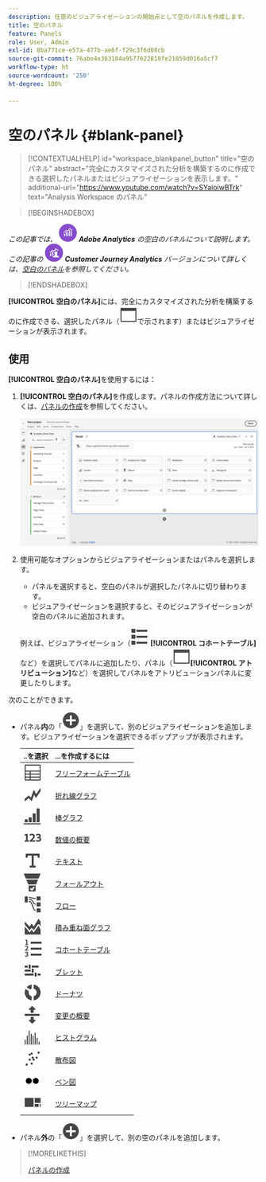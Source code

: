 ```yaml
---
description: 任意のビジュアライゼーションの開始点として空のパネルを作成します。
title: 空のパネル
feature: Panels
role: User, Admin
exl-id: 8ba771ce-e57a-477b-ae6f-f29c3f6d08cb
source-git-commit: 76abe4e363184a9577622818fe21859d016a5cf7
workflow-type: ht
source-wordcount: '250'
ht-degree: 100%

---
```


# 空のパネル {#blank-panel}

<!-- markdownlint-disable MD034 -->

>[!CONTEXTUALHELP]
>id="workspace_blankpanel_button"
>title="空のパネル"
>abstract="完全にカスタマイズされた分析を構築するのに作成できる選択したパネルまたはビジュアライゼーションを表示します。"
>additional-url="https://www.youtube.com/watch?v=SYaioiwBTrk" text="Analysis Workspace のパネル"

<!-- markdownlint-enable MD034 -->


>[!BEGINSHADEBOX]

_この記事では、_ ![AdobeAnalytics](/help/assets/icons/AdobeAnalytics.svg) _**Adobe Analytics** の空白のパネルについて説明します。_<br/>_この記事の_ ![CustomerJourneyAnalytics](/help/assets/icons/CustomerJourneyAnalytics.svg) _**Customer Journey Analytics** バージョンについて詳しくは、[空白のパネル](https://experienceleague.adobe.com/ja/docs/analytics/analyze/analysis-workspace/panels/blank-panel)を参照してください。_

>[!ENDSHADEBOX]


**[!UICONTROL 空白のパネル]**&#x200B;には、完全にカスタマイズされた分析を構築するのに作成できる、選択したパネル（![web ページ](/help/assets/icons/WebPage.svg)で示されます）またはビジュアライゼーションが表示されます。

## 使用

**[!UICONTROL 空白のパネル]**&#x200B;を使用するには：

1. **[!UICONTROL 空白のパネル]**&#x200B;を作成します。パネルの作成方法について詳しくは、[パネルの作成](panels.md#create-a-panel)を参照してください。

   ![パネルの作成](assets/create-panel.png)



1. 使用可能なオプションからビジュアライゼーションまたはパネルを選択します。


   * パネルを選択すると、空白のパネルが選択したパネルに切り替わります。
   * ビジュアライゼーションを選択すると、そのビジュアライゼーションが空白のパネルに追加されます。

   例えば、ビジュアライゼーション（![ViewList](/help/assets/icons/ViewList.svg) **[!UICONTROL コホートテーブル]**&#x200B;など）を選択してパネルに追加したり、パネル（![web ページ](/help/assets/icons/WebPage.svg)**[!UICONTROL アトリビューション]**&#x200B;など）を選択してパネルをアトリビューションパネルに変更したりします。



次のことができます。

* パネル&#x200B;**内**&#x200B;の「![AddCircle](/help/assets/icons/AddCircle.svg)」を選択して、別のビジュアライゼーションを追加します。ビジュアライゼーションを選択できるポップアップが表示されます。

  | ..を選択 | ...を作成するには |
  |---|---|
  | ![テーブル](/help/assets/icons/Table.svg) | [フリーフォームテーブル](/help/analyze/analysis-workspace/visualizations/freeform-table/freeform-table.md) |
  | ![折れ線グラフ](/help/assets/icons/GraphTrend.svg) | [折れ線グラフ](/help/analyze/analysis-workspace/visualizations/line.md) |
  | ![GraphBarVertical](/help/assets/icons/GraphBarVertical.svg) | [棒グラフ](/help/analyze/analysis-workspace/visualizations/bar.md) |
  | ![123](/help/assets/icons/123.svg) | [数値の概要](/help/analyze/analysis-workspace/visualizations/summary-number-change.md) |
  | ![テキスト](/help/assets/icons/Text.svg) | [テキスト](/help/analyze/analysis-workspace/visualizations/text.md) |
  | ![ConversionFunnel](/help/assets/icons/ConversionFunnel.svg) | [フォールアウト](/help/analyze/analysis-workspace/visualizations/fallout/fallout-flow.md) |
  | ![ワークフロー](/help/assets/icons/GraphPathing.svg) | [フロー](/help/analyze/analysis-workspace/visualizations/c-flow/flow.md) |
  | ![GraphAreaStacked](/help/assets/icons/GraphAreaStacked.svg) | [積み重ね面グラフ](/help/analyze/analysis-workspace/visualizations/area.md) |
  | ![TextNumbered](/help/assets/icons/TextNumbered.svg) | [コホートテーブル](/help/analyze/analysis-workspace/visualizations/cohort-table/t-cohort.md) |
  | ![GraphBullet](/help/assets/icons/GraphBullet.svg) | [ブレット](/help/analyze/analysis-workspace/visualizations/bullet-graph.md) |
  | ![GraphDonut](/help/assets/icons/GraphDonut.svg) | [ドーナツ](/help/analyze/analysis-workspace/visualizations/donut.md) |
  | ![MoveUpDown](/help/assets/icons/MoveUpDown.svg) | [変更の概要](/help/analyze/analysis-workspace/visualizations/summary-number-change.md) |
  | ![ヒストグラム](/help/assets/icons/Histogram.svg) | [ヒストグラム](/help/analyze/analysis-workspace/visualizations/histogram.md) |
  | ![GraphScatter](/help/assets/icons/GraphScatter.svg) | [散布図](/help/analyze/analysis-workspace/visualizations/scatterplot.md) |
  | ![タイプ](/help/assets/icons/TwoDots.svg) | [ベン図](/help/analyze/analysis-workspace/visualizations/venn.md) |
  | ![GraphTree](/help/assets/icons/GraphTree.svg) | [ツリーマップ](/help/analyze/analysis-workspace/visualizations/treemap.md) |

* パネル&#x200B;**外**&#x200B;の「![AddCircle](/help/assets/icons/AddCircle.svg)」を選択して、別の空のパネルを追加します。


>[!MORELIKETHIS]
>
>[パネルの作成](/help/analyze/analysis-workspace/c-panels/panels.md#create-a-panel)
>

